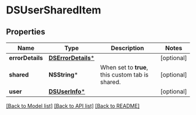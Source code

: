 # DSUserSharedItem

## Properties
Name | Type | Description | Notes
------------ | ------------- | ------------- | -------------
**errorDetails** | [**DSErrorDetails***](DSErrorDetails.md) |  | [optional] 
**shared** | **NSString*** | When set to **true**, this custom tab is shared. | [optional] 
**user** | [**DSUserInfo***](DSUserInfo.md) |  | [optional] 

[[Back to Model list]](../README.md#documentation-for-models) [[Back to API list]](../README.md#documentation-for-api-endpoints) [[Back to README]](../README.md)


